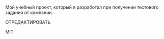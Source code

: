 <!-- УРЛ-шотер на основе Django -->

Мой учебный проект, который я разработал при получении тестового задания от компании.

<!-- Стек -->

ОТРЕДАКТИРОВАТЬ

<!-- Лицензия -->

MIT